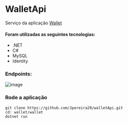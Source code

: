 # WalletApi
<p>Serviço da aplicação <a href="https://github.com/Jpereira29/wallet">Wallet</a>

#### Foram utilizadas as seguintes tecnologias: 
<ul>
  <li>.NET</li>
  <li>C#</li>
  <li>MySQL</li>
  <li>Identity</li>
</ul>

### Endpoints:
![image](https://user-images.githubusercontent.com/105259665/222534017-a2ec619e-3961-4b9e-944e-4d12b7d77fa5.png)

### Rode a aplicação
```
git clone https://github.com/Jpereira29/walletApi.git
cd: wallet/wallet
dotnet run
```
